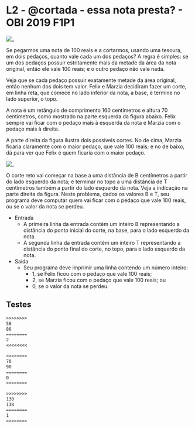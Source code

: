 # L2 - @cortada - essa nota presta? - OBI 2019 F1P1

[](solver.cpp)

![_](cover.jpg)

Se pegarmos uma nota de 100 reais e a cortarmos, usando uma tesoura, em dois pedaços, quanto vale cada um dos pedaços? A regra é simples: se um dos pedaços possuir estritamente mais da metade da área da nota original, então ele vale 100 reais; e o outro pedaço não vale nada.

Veja que se cada pedaço possuir exatamente metade da área original, então nenhum dos dois tem valor. Felix e Marzia decidiram fazer um corte, em linha reta, que comece no lado inferior da nota, a base, e termine no lado superior, o topo.

A nota é um retângulo de comprimento 160 centímetros e altura 70 centímetros, como mostrado na parte esquerda da figura abaixo. Felix sempre vai ficar com o pedaço mais à esquerda da nota e Marzia com o pedaço mais à direita.

A parte direita da figura ilustra dois possíveis cortes. No de cima, Marzia ficaria claramente com o maior pedaço, que vale 100 reais; e no de baixo, dá para ver que Felix é quem ficaria com o maior pedaço.

![_](figura.png)

O corte reto vai começar na base a uma distância de B centímetros a partir do lado esquerdo da nota; e terminar no topo a uma distância de T centímetros também a partir do lado esquerdo da nota. Veja a indicação na parte direita da figura. Neste problema, dados os valores B e T, seu programa deve computar quem vai ficar com o pedaço que vale 100 reais, ou se o valor da nota se perdeu.

- Entrada
  - A primeira linha da entrada contém um inteiro B representando a distância do ponto inicial do corte, na base, para o lado esquerdo da nota.
  - A segunda linha da entrada contém um inteiro T representando a distância do ponto final do corte, no topo, para o lado esquerdo da nota.
- Saída
  - Seu programa deve imprimir uma linha contendo um número inteiro:
    - 1, se Felix ficou com o pedaço que vale 100 reais;
    - 2, se Marzia ficou com o pedaço que vale 100 reais; ou
    - 0, se o valor da nota se perdeu.

## Testes

``` txt
>>>>>>>>
50
86
========
2
<<<<<<<<

>>>>>>>>
70
90
========
0
<<<<<<<<

>>>>>>>>
130
138
========
1
<<<<<<<<

```